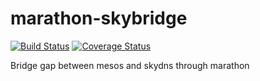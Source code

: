# marathon-skybridge

[![Build Status](https://travis-ci.org/anshulverma/marathon-skybridge.svg?branch=master)](https://travis-ci.org/anshulverma/marathon-skybridge)
[![Coverage Status](https://coveralls.io/repos/anshulverma/marathon-skybridge/badge.svg?branch=master&service=github)](https://coveralls.io/github/anshulverma/marathon-skybridge?branch=master)

Bridge gap between mesos and skydns through marathon

